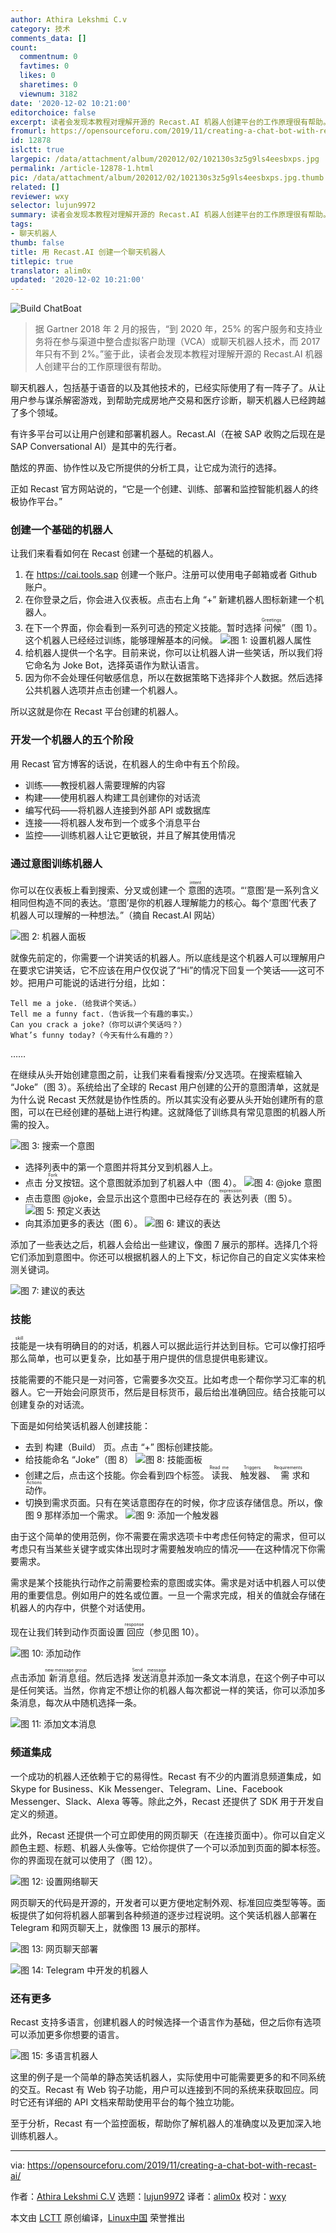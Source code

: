 ```yaml
---
author: Athira Lekshmi C.v
category: 技术
comments_data: []
count:
  commentnum: 0
  favtimes: 0
  likes: 0
  sharetimes: 0
  viewnum: 3182
date: '2020-12-02 10:21:00'
editorchoice: false
excerpt: 读者会发现本教程对理解开源的 Recast.AI 机器人创建平台的工作原理很有帮助。
fromurl: https://opensourceforu.com/2019/11/creating-a-chat-bot-with-recast-ai/
id: 12878
islctt: true
largepic: /data/attachment/album/202012/02/102130s3z5g9ls4eesbxps.jpg
permalink: /article-12878-1.html
pic: /data/attachment/album/202012/02/102130s3z5g9ls4eesbxps.jpg.thumb.jpg
related: []
reviewer: wxy
selector: lujun9972
summary: 读者会发现本教程对理解开源的 Recast.AI 机器人创建平台的工作原理很有帮助。
tags:
- 聊天机器人
thumb: false
title: 用 Recast.AI 创建一个聊天机器人
titlepic: true
translator: alim0x
updated: '2020-12-02 10:21:00'
---
```


![](/data/attachment/album/202012/02/102130s3z5g9ls4eesbxps.jpg "Build ChatBoat")



> 
> 据 Gartner 2018 年 2 月的报告，“到 2020 年，25% 的客户服务和支持业务将在参与渠道中整合虚拟客户助理（VCA）或聊天机器人技术，而 2017 年只有不到 2%。”鉴于此，读者会发现本教程对理解开源的 Recast.AI 机器人创建平台的工作原理很有帮助。
> 
> 
> 


聊天机器人，包括基于语音的以及其他技术的，已经实际使用了有一阵子了。从让用户参与谋杀解密游戏，到帮助完成房地产交易和医疗诊断，聊天机器人已经跨越了多个领域。


有许多平台可以让用户创建和部署机器人。Recast.AI（在被 SAP 收购之后现在是 SAP Conversational AI）是其中的先行者。


酷炫的界面、协作性以及它所提供的分析工具，让它成为流行的选择。


正如 Recast 官方网站说的，“它是一个创建、训练、部署和监控智能机器人的终极协作平台。”


### 创建一个基础的机器人


让我们来看看如何在 Recast 创建一个基础的机器人。


1. 在 <https://cai.tools.sap> 创建一个账户。注册可以使用电子邮箱或者 Github 账户。
2. 在你登录之后，你会进入仪表板。点击右上角 “+” 新建机器人图标新建一个机器人。
3. 在下一个界面，你会看到一系列可选的预定义技能。暂时选择<ruby> 问候 <rt>  Greetings </rt></ruby>”（图 1）。这个机器人已经经过训练，能够理解基本的问候。 ![图 1: 设置机器人属性](/data/attachment/album/202012/02/102138wtndputqh2e4vhzt.jpg)
4. 给机器人提供一个名字。目前来说，你可以让机器人讲一些笑话，所以我们将它命名为 Joke Bot，选择英语作为默认语言。
5. 因为你不会处理任何敏感信息，所以在数据策略下选择非个人数据。然后选择公共机器人选项并点击创建一个机器人。


所以这就是你在 Recast 平台创建的机器人。


### 开发一个机器人的五个阶段


用 Recast 官方博客的话说，在机器人的生命中有五个阶段。


* 训练——教授机器人需要理解的内容
* 构建——使用机器人构建工具创建你的对话流
* 编写代码——将机器人连接到外部 API 或数据库
* 连接——将机器人发布到一个或多个消息平台
* 监控——训练机器人让它更敏锐，并且了解其使用情况


### 通过意图训练机器人


你可以在仪表板上看到搜索、分叉或创建一个<ruby> 意图 <rt>  intent </rt></ruby>的选项。“‘意图’是一系列含义相同但构造不同的表达。‘意图’是你的机器人理解能力的核心。每个‘意图’代表了机器人可以理解的一种想法。”（摘自 Recast.AI 网站）


![图 2: 机器人面板](/data/attachment/album/202012/02/102140aw9pprmiw8rmbqje.jpg)


就像先前定的，你需要一个讲笑话的机器人。所以底线是这个机器人可以理解用户在要求它讲笑话，它不应该在用户仅仅说了“Hi”的情况下回复一个笑话——这可不妙。把用户可能说的话进行分组，比如：



```
Tell me a joke.（给我讲个笑话。）
Tell me a funny fact.（告诉我一个有趣的事实。）
Can you crack a joke?（你可以讲个笑话吗？）
What’s funny today?（今天有什么有趣的？）

```

……


在继续从头开始创建意图之前，让我们来看看搜索/分叉选项。在搜索框输入 “Joke”（图 3）。系统给出了全球的 Recast 用户创建的公开的意图清单，这就是为什么说 Recast 天然就是协作性质的。所以其实没有必要从头开始创建所有的意图，可以在已经创建的基础上进行构建。这就降低了训练具有常见意图的机器人所需的投入。


![图 3: 搜索一个意图](/data/attachment/album/202012/02/102143aj18ccz16cqf4sqr.jpg)


* 选择列表中的第一个意图并将其分叉到机器人上。
* 点击<ruby> 分叉 <rt>  Fork </rt></ruby>按钮。这个意图就添加到了机器人中（图 4）。 ![图 4: @joke 意图](/data/attachment/album/202012/02/102146olltihdg1ota1g1n.jpg)
* 点击意图 @joke，会显示出这个意图中已经存在的<ruby> 表达 <rt>  expression </rt></ruby>列表（图 5）。 ![图 5: 预定义表达](/data/attachment/album/202012/02/102149swiu3in25ep5tqw2.jpg)
* 向其添加更多的表达（图 6）。 ![图 6: 建议的表达](/data/attachment/album/202012/02/102314qey4eqw4hi9p64re.jpg)


添加了一些表达之后，机器人会给出一些建议，像图 7 展示的那样。选择几个将它们添加到意图中。你还可以根据机器人的上下文，标记你自己的自定义实体来检测关键词。


![图 7: 建议的表达](/data/attachment/album/202012/02/102156ibjk6kx4x463uuxq.jpg)


### 技能


<ruby> 技能 <rt>  skill </rt></ruby>是一块有明确目的的对话，机器人可以据此运行并达到目标。它可以像打招呼那么简单，也可以更复杂，比如基于用户提供的信息提供电影建议。


技能需要的不能只是一对问答，它需要多次交互。比如考虑一个帮你学习汇率的机器人。它一开始会问原货币，然后是目标货币，最后给出准确回应。结合技能可以创建复杂的对话流。


下面是如何给笑话机器人创建技能：


* 去到 构建（Build） 页。点击 “+” 图标创建技能。
* 给技能命名 “Joke”（图 8） ![图 8: 技能面板](/data/attachment/album/202012/02/102200fgfhfps7qyx9jfh7.jpg)
* 创建之后，点击这个技能。你会看到四个标签。<ruby> 读我 <rt>  Read me </rt></ruby>、<ruby> 触发器 <rt>  Triggers </rt></ruby>、<ruby> 需求 <rt>  Requirements </rt></ruby>和 <ruby> 动作 <rt>  Actions </rt></ruby>。
* 切换到需求页面。只有在笑话意图存在的时候，你才应该存储信息。所以，像图 9 那样添加一个需求。 ![图 9: 添加一个触发器](/data/attachment/album/202012/02/102204qgqeesqx9pn9hz99.jpg)


由于这个简单的使用范例，你不需要在需求选项卡中考虑任何特定的需求，但可以考虑只有当某些关键字或实体出现时才需要触发响应的情况——在这种情况下你需要需求。


需求是某个技能执行动作之前需要检索的意图或实体。需求是对话中机器人可以使用的重要信息。例如用户的姓名或位置。一旦一个需求完成，相关的值就会存储在机器人的内存中，供整个对话使用。


现在让我们转到动作页面设置<ruby> 回应 <rt>  response </rt></ruby>（参见图 10）。


![图 10: 添加动作](/data/attachment/album/202012/02/102207f94atuggo1a2aa1g.jpg)


点击添加<ruby> 新消息组 <rt>  new message group </rt></ruby>。然后选择<ruby> 发送消息 <rt>  Send message </rt></ruby>并添加一条文本消息，在这个例子中可以是任何笑话。当然，你肯定不想让你的机器人每次都说一样的笑话，你可以添加多条消息，每次从中随机选择一条。


![图 11: 添加文本消息](/data/attachment/album/202012/02/102211q4749c3btczock4a.jpg)


### 频道集成


一个成功的机器人还依赖于它的易得性。Recast 有不少的内置消息频道集成，如 Skype for Business、Kik Messenger、Telegram、Line、Facebook Messenger、Slack、Alexa 等等。除此之外，Recast 还提供了 SDK 用于开发自定义的频道。


此外，Recast 还提供一个可立即使用的网页聊天（在连接页面中）。你可以自定义颜色主题、标题、机器人头像等。它给你提供了一个可以添加到页面的脚本标签。你的界面现在就可以使用了（图 12）。


![图 12: 设置网络聊天](/data/attachment/album/202012/02/102315uzoyjyajrqsm4rsm.jpg)


网页聊天的代码是开源的，开发者可以更方便地定制外观、标准回应类型等等。面板提供了如何将机器人部署到各种频道的逐步过程说明。这个笑话机器人部署在 Telegram 和网页聊天上，就像图 13 展示的那样。


![图 13: 网页聊天部署](/data/attachment/album/202012/02/102218it7kn9kkrm28d0g0.jpg)


![图 14: Telegram 中开发的机器人](/data/attachment/album/202012/02/102318mlum4utqd4z1ltp1.jpg)


### 还有更多


Recast 支持多语言，创建机器人的时候选择一个语言作为基础，但之后你有选项可以添加更多你想要的语言。


![图 15: 多语言机器人](/data/attachment/album/202012/02/102225y2rr6z5e6s3cg3r2.jpg)


这里的例子是一个简单的静态笑话机器人，实际使用中可能需要更多的和不同系统的交互。Recast 有 Web 钩子功能，用户可以连接到不同的系统来获取回应。同时它还有详细的 API 文档来帮助使用平台的每个独立功能。


至于分析，Recast 有一个监控面板，帮助你了解机器人的准确度以及更加深入地训练机器人。




---


via: <https://opensourceforu.com/2019/11/creating-a-chat-bot-with-recast-ai/>


作者：[Athira Lekshmi C.V](https://opensourceforu.com/author/athira-lekshmi/) 选题：[lujun9972](https://github.com/lujun9972) 译者：[alim0x](https://github.com/alim0x) 校对：[wxy](https://github.com/wxy)


本文由 [LCTT](https://github.com/LCTT/TranslateProject) 原创编译，[Linux中国](https://linux.cn/) 荣誉推出